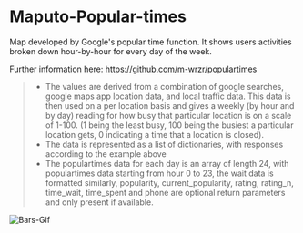 # Maputo-Popular-times
Map developed by Google's popular time function. It shows users activities broken down hour-by-hour for every day of the week.

Further information here:
https://github.com/m-wrzr/populartimes

> - The values are derived from a combination of google searches, google maps app location data, and local traffic data. This data is then used on a per location basis and gives a weekly (by hour and by day) reading for how busy that particular location is on a scale of 1-100. (1 being the least busy, 100 being the busiest a particular location gets, 0 indicating a time that a location is closed).
> - The data is represented as a list of dictionaries, with responses according to the example above
> - The populartimes data for each day is an array of length 24, with populartimes data starting from hour 0 to 23, the wait data is formatted similarly, popularity, current_popularity, rating, rating_n, time_wait, time_spent and phone are optional return parameters and only present if available.

![Bars-Gif](/gif/Maputo_google-density-crop.gif "Maputo popular places")
